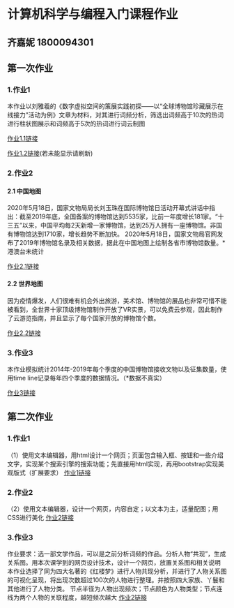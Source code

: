 # 计算机科学与编程入门课程作业
## 齐嘉妮 1800094301

## 第一次作业
### 1.作业1
本作业以刘雅羲的《数字虚拟空间的策展实践初探——以“全球博物馆珍藏展示在线接力”活动为例》文章为材料，对其进行词频分析，筛选出词频高于10次的热词进行柱状图展示和词频高于5次的热词进行词云制图

[作业1.1链接](https://github.com/jianiqi/jianiqi.github.io/blob/286bbc2187c6d74738a3305d4d7c1b153b0cddde/%E6%96%87%E7%AB%A0%E8%AF%8D%E9%A2%91%E7%BB%9F%E8%AE%A1%E5%9B%BE-%E6%9F%B1%E7%8A%B6%E5%9B%BE.png)

[作业1.2链接](https://jianiqi.github.io/wordfreq_file.html)(若未能显示请刷新)


### 2.作业2
#### 2.1 中国地图
2020年5月18日，国家文物局局长刘玉珠在国际博物馆日活动开幕式讲话中指出：截至2019年底，全国备案的博物馆达到5535家，比前一年度增长181家。“十三五”以来，中国平均每2天新增一家博物馆，达到25万人拥有一座博物馆。非国有博物馆达到1710家，增长趋势不断加快。
2020年5月18日，国家文物局官网发布了2019年博物馆名录及相关数据，据此在中国地图上绘制各省市博物馆数量。*港澳台未统计

[作业2.1链接](https://jianiqi.github.io/%E5%85%A8%E5%9B%BD%E7%9C%81%E5%B8%82%E5%8D%9A%E7%89%A9%E9%A6%86%E6%95%B0%E6%8D%AE%E5%9C%B0%E5%9B%BE_map.html)

#### 2.2 世界地图
因为疫情爆发，人们很难有机会外出旅游，美术馆、博物馆的展品也非常可惜不能被看到，全世界十家顶级博物馆制作开放了VR实景，可以免费云参观，因此制作了云游览指南，并且显示了每个国家开放的博物馆个数。

[作业2.2链接](https://jianiqi.github.io/%E5%8D%9A%E7%89%A9%E9%A6%86%E4%BA%91%E6%B8%B8%E8%A7%88%E6%8C%87%E5%8D%97.html)

### 3.作业3
本作业模拟统计2014年-2019年每个季度的中国博物馆接收文物以及征集数量，使用time line记录每年四个季度的数据情况。（*数据不真实）

[作业3链接](https://jianiqi.github.io/timeline_bar.html)



## 第二次作业
### 1.作业1
（1）使用文本编辑器，用html设计一个网页；页面包含输入框、按钮和一些介绍文字，实现某个搜索引擎的搜索功能；先直接用html实现，再用bootstrap实现美观版式（扩展要求）
[作业1链接](https://jianiqi.github.io/hw2/bing_search.html)

### 2.作业2
（2）使用文本编辑器，设计一个网页，内容自定；以文本为主，适量配图；用CSS进行美化
[作业2链接](https://jianiqi.github.io/hw2/数字艺术.html)

### 3.作业3
作业要求：选一部文学作品，可以是之前分析词频的作品。分析人物“共现”，生成关系图。用本次课学到的网页设计技术，设计一个网页，放置关系图和相关说明
本作业选择了同为四大名著的《红楼梦》进行人物共现分析，并进行了人物关系图的可视化呈现，将出现次数超过100次的人物进行整理。并按照四大家族、丫鬟和其他进行了人物分类。
节点半径为人物出现频次；节点颜色为人物类型；节点连线为两个人物的关联程度，越短频次越大
[作业2链接](https://jianiqi.github.io/hw2/关系图-分类-红楼梦人物.html)

